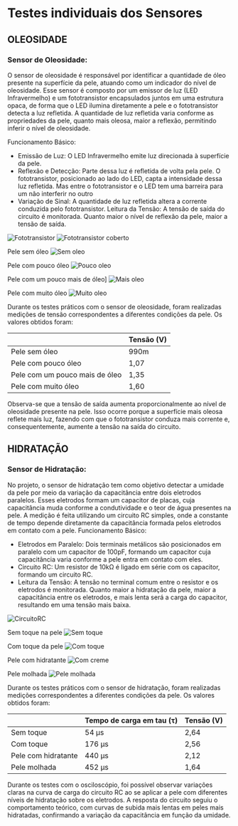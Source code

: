 # Testes individuais dos Sensores 

## OLEOSIDADE

### Sensor de Oleosidade:

O sensor de oleosidade é responsável por identificar a quantidade de óleo presente na superfície da pele, atuando como um indicador do nível de oleosidade. Esse sensor é composto por um emissor de luz (LED Infravermelho) e um fototransistor encapsulados juntos em uma estrutura opaca, de forma que o LED ilumina diretamente a pele e o fototransistor detecta a luz refletida. A quantidade de luz refletida varia conforme as propriedades da pele, quanto mais oleosa, maior a reflexão, permitindo inferir o nível de oleosidade.

Funcionamento Básico:
* Emissão de Luz: O LED Infravermelho emite luz direcionada à superfície da pele.
* Reflexão e Detecção: Parte dessa luz é refletida de volta pela pele. O fototransistor, posicionado ao lado do LED, capta a intensidade dessa luz refletida. Mas entre o fototransistor e o LED tem uma barreira para um não interferir no outro
* Variação de Sinal: A quantidade de luz refletida altera a corrente conduzida pelo fototransistor. 
Leitura da Tensão: A tensão de saída do circuito é monitorada. Quanto maior o nível de reflexão da pele, maior a tensão de saída.


![Fototransistor](https://github.com/user-attachments/assets/0b4f65c4-0d0a-4661-b986-a11d10324bed)
![Fototransistor coberto](https://github.com/user-attachments/assets/463a3d83-a938-4d63-9ef3-5844629f3552)

Pele sem óleo
![Sem oleo](https://github.com/user-attachments/assets/09280e50-2357-422d-b35c-59f849c60f2c)

Pele com pouco óleo
![Pouco oleo](https://github.com/user-attachments/assets/584d0fc5-bb4e-43cf-98ea-72a5269ba30d)

Pele com um pouco mais de óleo]
![Mais oleo](https://github.com/user-attachments/assets/f38e8578-8f4e-4123-ab84-68ae72efefed)

Pele com muito óleo
![Muito oleo](https://github.com/user-attachments/assets/71a4995e-f0bf-43bf-b40e-8926ebaa1121)

Durante os testes práticos com o sensor de oleosidade, foram realizadas medições de tensão correspondentes a diferentes condições da pele. Os valores obtidos foram:

| | Tensão (V) |
| -------- | -------- |
| Pele sem óleo | 990m |
| Pele com pouco óleo   | 1,07   |
| Pele com um pouco mais de óleo   | 1,35   |
| Pele com muito óleo | 1,60 |

Observa-se que a tensão de saída aumenta proporcionalmente ao nível de oleosidade presente na pele. Isso ocorre porque a superfície mais oleosa reflete mais luz, fazendo com que o fototransistor conduza mais corrente e, consequentemente, aumente a tensão na saída do circuito.

## HIDRATAÇÃO

### Sensor de Hidratação:

No projeto, o sensor de hidratação tem como objetivo detectar a umidade da pele por meio da variação da capacitância entre dois eletrodos paralelos. Esses eletrodos formam um capacitor de placas, cuja capacitância muda conforme a condutividade e o teor de água presentes na pele. A medição é feita utilizando um circuito RC simples, onde a constante de tempo depende diretamente da capacitância formada pelos eletrodos em contato com a pele.
Funcionamento Básico:
* Eletrodos em Paralelo: Dois terminais metálicos são posicionados em paralelo com um capacitor de 100pF, formando um capacitor cuja capacitância varia conforme a pele entra em contato com eles.
* Circuito RC: Um resistor de 10kΩ é ligado em série com os capacitor, formando um circuito RC.
* Leitura da Tensão: A tensão no terminal comum entre o resistor e os eletrodos é monitorada. Quanto maior a hidratação da pele, maior a capacitância entre os eletrodos, e mais lenta será a carga do capacitor, resultando em uma tensão mais baixa.

![CircuitoRC](https://github.com/user-attachments/assets/042996c4-1e62-4679-a959-658a7dee9f7d)

Sem toque na pele
![Sem toque](https://github.com/user-attachments/assets/424c17da-8860-4a20-8a14-cd851ede3ad5)

Com toque da pele
![Com toque](https://github.com/user-attachments/assets/6f341fa0-5b25-405f-8ad7-0c2c33bf4516)

Pele com hidratante
![Com creme](https://github.com/user-attachments/assets/5c79cd74-7432-4af8-b610-0cdad731db5a)

Pele molhada
![Pele molhada](https://github.com/user-attachments/assets/4e9ff4b0-4954-463e-acca-a22753675720)

Durante os testes práticos com o sensor de hidratação, foram realizadas medições  correspondentes a diferentes condições da pele. Os valores obtidos foram:

| |Tempo de carga em tau (τ) | Tensão (V) |
| -------- | -------- | -------- |
| Sem toque | 54 µs | 2,64 |
| Com toque | 176 µs | 2,56 |
| Pele com hidratante | 440 µs | 2,12 |
| Pele molhada | 452 µs | 1,64 |

Durante os testes com o osciloscópio, foi possível observar variações claras na curva de carga do circuito RC ao se aplicar a pele com diferentes níveis de hidratação sobre os eletrodos. A resposta do circuito seguiu o comportamento teórico, com curvas de subida mais lentas em peles mais hidratadas, confirmando a variação da capacitância em função da umidade.

